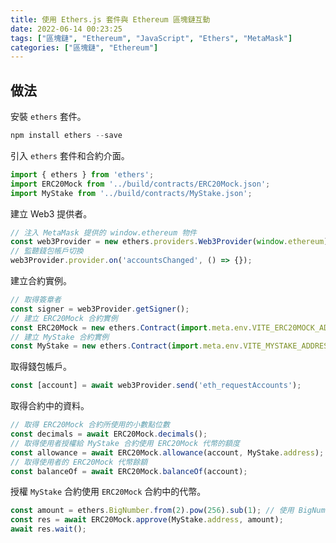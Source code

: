 ```yaml
---
title: 使用 Ethers.js 套件與 Ethereum 區塊鏈互動
date: 2022-06-14 00:23:25
tags: ["區塊鏈", "Ethereum", "JavaScript", "Ethers", "MetaMask"]
categories: ["區塊鏈", "Ethereum"]
---
```


## 做法

安裝 `ethers` 套件。

```js
npm install ethers --save
```

引入 `ethers` 套件和合約介面。

```js
import { ethers } from 'ethers';
import ERC20Mock from '../build/contracts/ERC20Mock.json';
import MyStake from '../build/contracts/MyStake.json';
```

建立 Web3 提供者。

```js
// 注入 MetaMask 提供的 window.ethereum 物件
const web3Provider = new ethers.providers.Web3Provider(window.ethereum);
// 監聽錢包帳戶切換
web3Provider.provider.on('accountsChanged', () => {});
```

建立合約實例。

```js
// 取得簽章者
const signer = web3Provider.getSigner();
// 建立 ERC20Mock 合約實例
const ERC20Mock = new ethers.Contract(import.meta.env.VITE_ERC20MOCK_ADDRESS, ERC20Mock.abi, signer);
// 建立 MyStake 合約實例
const MyStake = new ethers.Contract(import.meta.env.VITE_MYSTAKE_ADDRESS, MyStake.abi, signer);
```

取得錢包帳戶。

```js
const [account] = await web3Provider.send('eth_requestAccounts');
```

取得合約中的資料。

```js
// 取得 ERC20Mock 合約所使用的小數點位數
const decimals = await ERC20Mock.decimals();
// 取得使用者授權給 MyStake 合約使用 ERC20Mock 代幣的額度
const allowance = await ERC20Mock.allowance(account, MyStake.address);
// 取得使用者的 ERC20Mock 代幣餘額
const balanceOf = await ERC20Mock.balanceOf(account);
```

授權 `MyStake` 合約使用 `ERC20Mock` 合約中的代幣。

```js
const amount = ethers.BigNumber.from(2).pow(256).sub(1); // 使用 BigNumber 處理金額
const res = await ERC20Mock.approve(MyStake.address, amount);
await res.wait();
```
